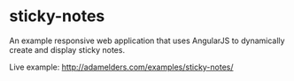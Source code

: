 # sticky-notes

An example responsive web application that uses AngularJS to dynamically create and display sticky notes.

Live example: http://adamelders.com/examples/sticky-notes/